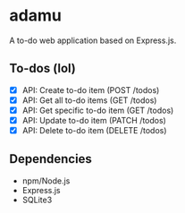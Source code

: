 # adamu

A to-do web application based on Express.js.

## To-dos (lol)

- [x] API: Create to-do item (POST /todos)
- [x] API: Get all to-do items (GET /todos)
- [x] API: Get specific to-do item (GET /todos)
- [x] API: Update to-do item (PATCH /todos)
- [x] API: Delete to-do item (DELETE /todos)

## Dependencies

- npm/Node.js
- Express.js
- SQLite3
